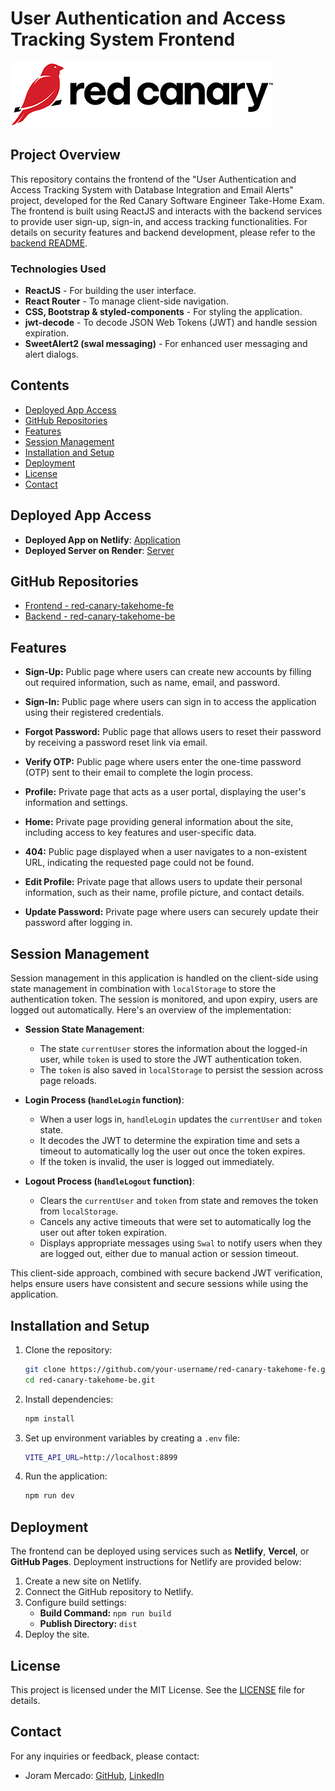 # User Authentication and Access Tracking System Frontend

![Red Canary Logo](./red-canary-logo.png)

## Project Overview

This repository contains the frontend of the "User Authentication and Access Tracking System with Database Integration and Email Alerts" project, developed for the Red Canary Software Engineer Take-Home Exam. The frontend is built using ReactJS and interacts with the backend services to provide user sign-up, sign-in, and access tracking functionalities.  For details on security features and backend development, please refer to the [backend README](https://github.com/jorammercado/red-canary-takehome-be/blob/main/README.md).


### Technologies Used

- **ReactJS** - For building the user interface.
- **React Router** - To manage client-side navigation.
- **CSS, Bootstrap & styled-components** - For styling the application.
- **jwt-decode** - To decode JSON Web Tokens (JWT) and handle session expiration.
- **SweetAlert2 (swal messaging)** - For enhanced user messaging and alert dialogs.

## Contents
- [Deployed App Access](#deployed-app-access)
- [GitHub Repositories](#github-repositories)
- [Features](#features)
- [Session Management](#session-management)
- [Installation and Setup](#installation-and-setup)
- [Deployment](#deployment)
- [License](#license)
- [Contact](#contact)

## Deployed App Access
- **Deployed App on Netlify**: [Application](https://redcanary-securelogin-test.netlify.app/) 
- **Deployed Server on Render**: [Server](https://red-canary-takehome-be.onrender.com/)

## GitHub Repositories
- [Frontend - red-canary-takehome-fe](https://github.com/jorammercado/red-canary-takehome-fe)
- [Backend  - red-canary-takehome-be](https://github.com/jorammercado/red-canary-takehome-be)

## Features

- **Sign-Up:** Public page where users can create new accounts by filling out required information, such as name, email, and password.

- **Sign-In:** Public page where users can sign in to access the application using their registered credentials.

- **Forgot Password:** Public page that allows users to reset their password by receiving a password reset link via email.

- **Verify OTP:** Public page where users enter the one-time password (OTP) sent to their email to complete the login process.

- **Profile:** Private page that acts as a user portal, displaying the user's information and settings.

- **Home:** Private page providing general information about the site, including access to key features and user-specific data.

- **404:** Public page displayed when a user navigates to a non-existent URL, indicating the requested page could not be found.

- **Edit Profile:** Private page that allows users to update their personal information, such as their name, profile picture, and contact details.

- **Update Password:** Private page where users can securely update their password after logging in.

## Session Management

Session management in this application is handled on the client-side using state management in combination with `localStorage` to store the authentication token. The session is monitored, and upon expiry, users are logged out automatically. Here's an overview of the implementation:

- **Session State Management**:
  - The state `currentUser` stores the information about the logged-in user, while `token` is used to store the JWT authentication token.
  - The `token` is also saved in `localStorage` to persist the session across page reloads.
  
- **Login Process (`handleLogin` function)**:
  - When a user logs in, `handleLogin` updates the `currentUser` and `token` state.
  - It decodes the JWT to determine the expiration time and sets a timeout to automatically log the user out once the token expires.
  - If the token is invalid, the user is logged out immediately.
  
- **Logout Process (`handleLogout` function)**:
  - Clears the `currentUser` and `token` from state and removes the token from `localStorage`.
  - Cancels any active timeouts that were set to automatically log the user out after token expiration.
  - Displays appropriate messages using `Swal` to notify users when they are logged out, either due to manual action or session timeout.

This client-side approach, combined with secure backend JWT verification, helps ensure users have consistent and secure sessions while using the application.


## Installation and Setup

1. Clone the repository:
   ```sh
   git clone https://github.com/your-username/red-canary-takehome-fe.git
   cd red-canary-takehome-be.git
   ```

2. Install dependencies:
   ```sh
   npm install
   ```

3. Set up environment variables by creating a `.env` file:
   ```sh
   VITE_API_URL=http://localhost:8899
   ```

4. Run the application:
   ```sh
   npm run dev
   ```

## Deployment

The frontend can be deployed using services such as **Netlify**, **Vercel**, or **GitHub Pages**. Deployment instructions for Netlify are provided below:

1. Create a new site on Netlify.
2. Connect the GitHub repository to Netlify.
3. Configure build settings:
   - **Build Command:** `npm run build`
   - **Publish Directory:** `dist`
4. Deploy the site.


## License
This project is licensed under the MIT License. See the [LICENSE](https://opensource.org/license/mit) file for details.

## Contact
For any inquiries or feedback, please contact:

- Joram Mercado: [GitHub](https://github.com/jorammercado), [LinkedIn](https://www.linkedin.com/in/jorammercado)

